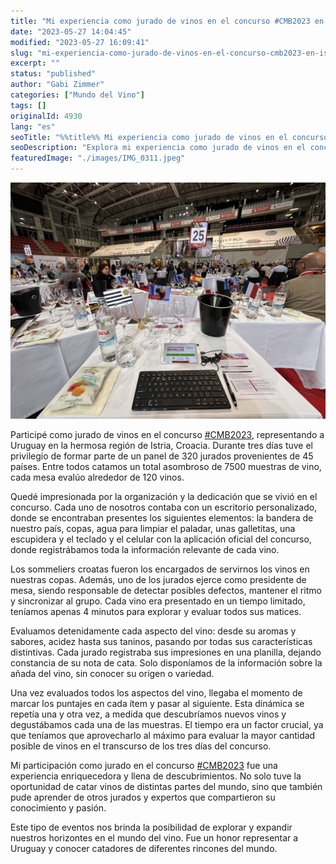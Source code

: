 ```yaml
---
title: "Mi experiencia como jurado de vinos en el concurso #CMB2023 en Istria, Croacia"
date: "2023-05-27 14:04:45"
modified: "2023-05-27 16:09:41"
slug: "mi-experiencia-como-jurado-de-vinos-en-el-concurso-cmb2023-en-istria-croacia"
excerpt: ""
status: "published"
author: "Gabi Zimmer"
categories: ["Mundo del Vino"]
tags: []
originalId: 4930
lang: "es"
seoTitle: "%%title%% Mi experiencia como jurado de vinos en el concurso #CMB2023 en Istria, Croacia"
seoDescription: "Explora mi experiencia como jurado de vinos en el concurso #CMB2023, representando a Uruguay en Istria, Croacia. Descubre el fascinante mundo de la cata de vinos, explorando aromas, sabores y características únicas."
featuredImage: "./images/IMG_0311.jpeg"
---
```


![Mi experiencia como jurado de vinos en el concurso #CMB2023 en Istria, Croacia](./images/IMG_0311.jpeg)

Participé como jurado de vinos en el concurso [#CMB2023](https://www.linkedin.com/feed/hashtag/cmb2023), representando a Uruguay en la hermosa región de Istria, Croacia. Durante tres días tuve el privilegio de formar parte de un panel de 320 jurados provenientes de 45 países. Entre todos catamos un total asombroso de 7500 muestras de vino, cada mesa evalúo alrededor de 120 vinos.


Quedé impresionada por la organización y la dedicación que se vivió en el concurso. Cada uno de nosotros contaba con un escritorio personalizado, donde se encontraban presentes los siguientes elementos: la bandera de nuestro país, copas, agua para limpiar el paladar, unas galletitas, una escupidera y el teclado y el celular con la aplicación oficial del concurso, donde registrábamos toda la información relevante de cada vino.




Los sommeliers croatas fueron los encargados de servirnos los vinos en nuestras copas. Además, uno de los jurados ejerce como presidente de mesa, siendo responsable de detectar posibles defectos, mantener el ritmo y sincronizar al grupo. Cada vino era presentado en un tiempo limitado, teníamos apenas 4 minutos para explorar y evaluar todos sus matices.

Evaluamos detenidamente cada aspecto del vino: desde su aromas y sabores, acidez hasta sus taninos, pasando por todas sus características distintivas. Cada jurado registraba sus impresiones en una planilla, dejando constancia de su nota de cata. Solo disponíamos de la información sobre la añada del vino, sin conocer su origen o variedad.


Una vez evaluados todos los aspectos del vino, llegaba el momento de marcar los puntajes en cada ítem y pasar al siguiente. Esta dinámica se repetía una y otra vez, a medida que descubríamos nuevos vinos y degustábamos cada una de las muestras. El tiempo era un factor crucial, ya que teníamos que aprovecharlo al máximo para evaluar la mayor cantidad posible de vinos en el transcurso de los tres días del concurso.




Mi participación como jurado en el concurso [#CMB2023](https://www.linkedin.com/feed/hashtag/cmb2023) fue una experiencia enriquecedora y llena de descubrimientos. No solo tuve la oportunidad de catar vinos de distintas partes del mundo, sino que también pude aprender de otros jurados y expertos que compartieron su conocimiento y pasión.

Este tipo de eventos nos brinda la posibilidad de explorar y expandir nuestros horizontes en el mundo del vino. Fue un honor representar a Uruguay y conocer catadores de diferentes rincones del mundo.